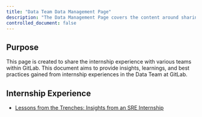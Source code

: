 ```yaml
---
title: "Data Team Data Management Page"
description: "The Data Management Page covers the content around sharing internship experience with various team within Gitlab."
controlled_document: false
---
```


## Purpose

This page is created to share the internship experience with various teams within GitLab. This document aims to provide insights, learnings, and best practices gained from internship experiences in the Data Team at GitLab.

## Internship Experience

* [Lessons from the Trenches: Insights from an SRE Internship](/handbook/marketing/data-team//internship-experience/lessons-from-the-trenches-ved-prakash.md)
